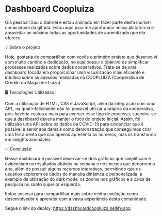 # Dashboard Coopluiza

Olá pessoal! Sou o Gabriel e estou animado em fazer parte desta incrível comunidade do github. Estou aqui para me aprofundar nessa plataforma e aproveitar ao máximo todas as oportunidades de aprendizado que ela oferece.


💡 Sobre o projeto :

Hoje, gostaria de compartilhar com vocês o primeiro projeto que desenvolvi com muito carinho e dedicação, no qual possui o objetivo de simplificar processos realizados sobre dados cooperativos. Trata-se de uma dashboard focada em proporcionar uma visualização mais eficiente e intuitiva sobre as adesões realizadas na COOPLUIZA (Cooperativa de Crédito do Magazine Luiza). 


🖥 Tecnologias Utilizadas :

Com a utilização de HTML, CSS e JavaScript, além da integração com uma API , na qual infelizmente não foi possível utilizar a própria da cooperativa, pois haveria custos a mais para exercer esse tipo de processo, sucedeu-se que a dashboard deveria manter o foco do projeto inicial. Assim, foi utilizado uma API sobre os dados da COVID-19 para evidenciar que é possível e servir aos demais como demonstração que conseguimos criar uma ferramenta que não apenas apresenta os números, mas os transforma em insights acionáveis. 


✅ Conclusão: 

Nesse dashboard é possível observar-se dois gráficos que simplificam e evidenciam os resultados obtidos na semana e nos meses que decorrem o ano, além de possuir alguns recursos interativos, permitindo que os usuários explorem os dados de maneira dinâmica e personalizada, a exemplo da utilização do dark mode, os zooms nos gráficos e a caixa de pesquisa no canto superior esquerdo. 


Estou ansioso para compartilhar mais sobre minha evolução como desenvolvedor e aprender com a vasta experiência desta comunidade. 

Segue o link do deploy: https://dashboardcoopluiza.netlify.app